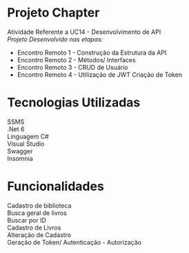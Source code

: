 # Projeto Chapter

Atividade Referente a UC14 - Desenvolvimento de API<br>
*Projeto Desenvolvido nas etapas:*

- Encontro Remoto 1 - Construção da Estrutura da API
- Encontro Remoto 2 - Métodos/ Interfaces
- Encontro Remoto 3 - CRUD de Usuário
- Encontro Remoto 4 - Utilização de JWT Criação de Token


# Tecnologias Utilizadas

SSMS <br>
.Net 6 <br>
Linguagem C# <br>
Visual Studio <br>
Swagger<br>
Insomnia
<br>


# Funcionalidades

Cadastro de biblioteca<br>
Busca geral de livros<br>
Buscar por ID <br>
Cadastro de Livros<br>
Alteração de Cadastro <br>
Geração de Token/ Autenticação - Autorização
